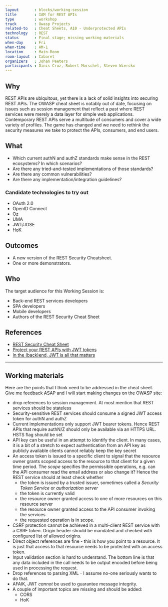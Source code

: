```yaml
---
layout       : blocks/working-session
title        : IAM for REST APIs
type         : workshop
track        : Owasp Projects
related-to   : Cheat Sheets, A10 - Underprotected APIs
technology   : REST
status       : Final stage; missing working materials
when-day     : Fri
when-time    : AM-1
location     : Main-Room
room-layout  : Cabaret
organizers   : Johan Peeters
participants : Dinis Cruz, Robert Morschel, Steven Wierckx
---
```


## Why

REST APIs are ubiquitous, yet there is a lack of solid insights into securing REST APIs. The OWASP cheat sheet is notably out of date, focusing on issues such as session management that reflect a past where REST services were merely a data layer for simple web applications. Contemporary REST APIs serve a multitude of consumers and cover a wide variety of profiles. The game has changed and we need to rethink the security measures we take to protect the APIs, consumers, and end users.

## What

- Which current authN and authZ standards make sense in the REST ecosystems? In which scenarios?
- Are there any tried-and-tested implementations of those standards?
- Are there any common vulnerabilities?
- Are there any implementation/integration guidelines?

### Candidate technologies to try out

- OAuth 2.0
- OpenID Connect
- Oz
- UMA
- JWT/JOSE
- HoK

## Outcomes

- A new version of the REST Security Cheatsheet.
- One or more demonstrators.

## Who

The target audience for this Working Session is:

- Back-end REST services developers
- SPA developers
- Mobile developers
- Authors of the REST Security Cheat Sheet


## References

- [REST Security Cheat Sheet](https://www.owasp.org/index.php/REST_Security_Cheat_Sheet)
- [Protect your REST APIs with JWT tokens](http://yo1peeters.blogspot.com/2017/06/protect-your-rest-apis-with-jwt-tokens.html)
- [In the (back)end, JWT is all that matters](http://yo1peeters.blogspot.com/2017/06/in-backend-jwt-is-all-that-matters.html)

---

## Working materials

Here are the points that I think need to be addressed in the cheat sheet. Give me feedback ASAP and I will start making changes on the OWASP site:
* drop references to session management. At most mention that REST services should be stateless
* Security-sensitive REST services should consume a signed JWT access token for authN and authZ
* Current implementations only support JWT bearer tokens. Hence REST APIs that require authN/Z should only be available via an HTTPS URL. HSTS flag should be set
* API key can be useful in an attempt to identify the client. In many cases, it is a bit of a stretch to expect authentication from an API key as publicly available clients cannot reliably keep the key secret
* An access token is issued to a specific client to signal that the resource owner grants scoped access to the resource to that client for a given time period. The *scope* specifies the permissible operations, e.g. can the API consumer read the email address or also change it? Hence the REST service should at least check whether
     * the token is issued by a trusted issuer, sometimes called a *Security Token Service* or *authorization server*
     * the token is currently valid
     * the resource owner granted access to one of more resources on this resource server
     * the resource owner granted access to the API consumer invoking the services
     * the requested operation is in scope.
* CSRF protection cannot be achieved in a multi-client REST service with a CSRF token. Origin header should be mandated and checked with configured list of allowed origins.
* Direct object references are fine - this is how you point to a resource. It is just that access to that resource needs to be protected with an access token.
* Input validation section is hard to understand. The bottom line is that any data included in the call needs to be output encoded before being used in processing the request.
* Drop references to parsing XML - I assume no-one seriously wants to do that.
* AFAIK, JWT *cannot* be used to guarantee message integrity.
* A couple of important topics are missing and should be added:
    * CORS
    * HoK
